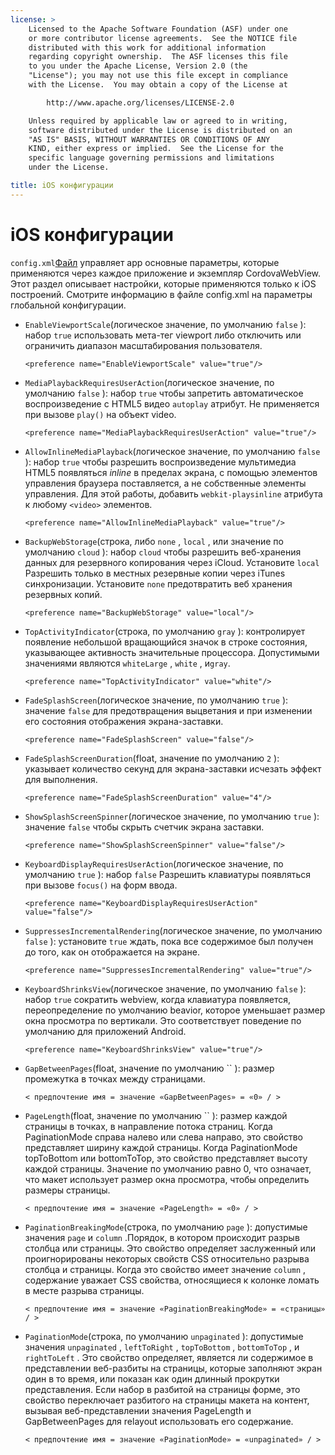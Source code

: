 ```yaml
---
license: >
    Licensed to the Apache Software Foundation (ASF) under one
    or more contributor license agreements.  See the NOTICE file
    distributed with this work for additional information
    regarding copyright ownership.  The ASF licenses this file
    to you under the Apache License, Version 2.0 (the
    "License"); you may not use this file except in compliance
    with the License.  You may obtain a copy of the License at

        http://www.apache.org/licenses/LICENSE-2.0

    Unless required by applicable law or agreed to in writing,
    software distributed under the License is distributed on an
    "AS IS" BASIS, WITHOUT WARRANTIES OR CONDITIONS OF ANY
    KIND, either express or implied.  See the License for the
    specific language governing permissions and limitations
    under the License.

title: iOS конфигурации
---
```


# iOS конфигурации

`config.xml`[Файл](../../../cordova/file/fileobj/fileobj.html) управляет app основные параметры, которые применяются через каждое приложение и экземпляр CordovaWebView. Этот раздел описывает настройки, которые применяются только к iOS построений. Смотрите информацию в файле config.xml на параметры глобальной конфигурации.

*   `EnableViewportScale`(логическое значение, по умолчанию `false` ): набор `true` использовать мета-тег viewport либо отключить или ограничить диапазон масштабирования пользователя.
    
        <preference name="EnableViewportScale" value="true"/>
        

*   `MediaPlaybackRequiresUserAction`(логическое значение, по умолчанию `false` ): набор `true` чтобы запретить автоматическое воспроизведение с HTML5 видео `autoplay` атрибут. Не применяется при вызове `play()` на объект video.
    
        <preference name="MediaPlaybackRequiresUserAction" value="true"/>
        

*   `AllowInlineMediaPlayback`(логическое значение, по умолчанию `false` ): набор `true` чтобы разрешить воспроизведение мультимедиа HTML5 появляться *inline* в пределах экрана, с помощью элементов управления браузера поставляется, а не собственные элементы управления. Для этой работы, добавить `webkit-playsinline` атрибута к любому `<video>` элементов.
    
        <preference name="AllowInlineMediaPlayback" value="true"/>
        

*   `BackupWebStorage`(строка, либо `none` , `local` , или значение по умолчанию `cloud` ): набор `cloud` чтобы разрешить веб-хранения данных для резервного копирования через iCloud. Установите `local` Разрешить только в местных резервные копии через iTunes синхронизации. Установите `none` предотвратить веб хранения резервных копий.
    
        <preference name="BackupWebStorage" value="local"/>
        

*   `TopActivityIndicator`(строка, по умолчанию `gray` ): контролирует появление небольшой вращающийся значок в строке состояния, указывающее активность значительные процессора. Допустимыми значениями являются `whiteLarge` , `white` , и`gray`.
    
        <preference name="TopActivityIndicator" value="white"/>
        

*   `FadeSplashScreen`(логическое значение, по умолчанию `true` ): значение `false` для предотвращения выцветания и при изменении его состояния отображения экрана-заставки.
    
        <preference name="FadeSplashScreen" value="false"/>
        

*   `FadeSplashScreenDuration`(float, значение по умолчанию `2` ): указывает количество секунд для экрана-заставки исчезать эффект для выполнения.
    
        <preference name="FadeSplashScreenDuration" value="4"/>
        

*   `ShowSplashScreenSpinner`(логическое значение, по умолчанию `true` ): значение `false` чтобы скрыть счетчик экрана заставки.
    
        <preference name="ShowSplashScreenSpinner" value="false"/>
        

*   `KeyboardDisplayRequiresUserAction`(логическое значение, по умолчанию `true` ): набор `false` Разрешить клавиатуры появляться при вызове `focus()` на форм ввода.
    
        <preference name="KeyboardDisplayRequiresUserAction" value="false"/>
        

*   `SuppressesIncrementalRendering`(логическое значение, по умолчанию `false` ): установите `true` ждать, пока все содержимое был получен до того, как он отображается на экране.
    
        <preference name="SuppressesIncrementalRendering" value="true"/>
        

*   `KeyboardShrinksView`(логическое значение, по умолчанию `false` ): набор `true` сократить webview, когда клавиатура появляется, переопределение по умолчанию beavior, которое уменьшает размер окна просмотра по вертикали. Это соответствует поведение по умолчанию для приложений Android.
    
        <preference name="KeyboardShrinksView" value="true"/>
        

*   `GapBetweenPages`(float, значение по умолчанию `` ): размер промежутка в точках между страницами.
    
        < предпочтение имя = значение «GapBetweenPages» = «0» / >
        

*   `PageLength`(float, значение по умолчанию `` ): размер каждой страницы в точках, в направление потока страниц. Когда PaginationMode справа налево или слева направо, это свойство представляет ширину каждой страницы. Когда PaginationMode topToBottom или bottomToTop, это свойство представляет высоту каждой страницы. Значение по умолчанию равно 0, что означает, что макет использует размер окна просмотра, чтобы определить размеры страницы.
    
        < предпочтение имя = значение «PageLength» = «0» / >
        

*   `PaginationBreakingMode`(строка, по умолчанию `page` ): допустимые значения `page` и `column` .Порядок, в котором происходит разрыв столбца или страницы. Это свойство определяет заслуженный или проигнорированы некоторых свойств CSS относительно разрыва столбца и страницы. Когда это свойство имеет значение `column` , содержание уважает CSS свойства, относящиеся к колонке ломать в месте разрыва страницы.
    
        < предпочтение имя = значение «PaginationBreakingMode» = «страницы» / >
        

*   `PaginationMode`(строка, по умолчанию `unpaginated` ): допустимые значения `unpaginated` , `leftToRight` , `topToBottom` , `bottomToTop` , и `rightToLeft` . Это свойство определяет, является ли содержимое в представлении веб-разбиты на страницы, которые заполняют экран один в то время, или показан как один длинный прокрутки представления. Если набор в разбитой на страницы форме, это свойство переключает разбитого на страницы макета на контент, вызывая веб-представлении значения PageLength и GapBetweenPages для relayout использовать его содержание.
    
        < предпочтение имя = значение «PaginationMode» = «unpaginated» / >